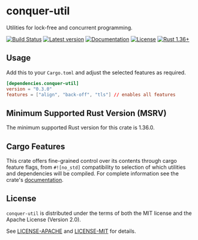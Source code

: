 # conquer-util

Utilities for lock-free and concurrent programming.

[![Build Status](https://travis-ci.org/oliver-giersch/conquer-util.svg?branch=master)](
https://travis-ci.org/oliver-giersch/conquer-util)
[![Latest version](https://img.shields.io/crates/v/conquer-util.svg)](https://crates.io/crates/conquer-util)
[![Documentation](https://docs.rs/conquer-util/badge.svg)](https://docs.rs/conquer-util)
[![License](https://img.shields.io/badge/license-MIT%2FApache--2.0-blue.svg)](
https://github.com/oliver-giersch/conquer-util)
[![Rust 1.36+](https://img.shields.io/badge/Rust-1.36.0-orange.svg)](
https://www.rust-lang.org)

## Usage

Add this to your `Cargo.toml` and adjust the selected features as required.

```toml
[dependencies.conquer-util]
version = "0.3.0"
features = ["align", "back-off", "tls"] // enables all features
```

## Minimum Supported Rust Version (MSRV)

The minimum supported Rust version for this crate is 1.36.0.

## Cargo Features

This crate offers fine-grained control over its contents through cargo feature
flags, from `#![no_std]` compatibility to selection of which utilities and
dependencies will be compiled.
For complete information see the crate's
[documentation](https://docs.rs/conquer-util).

## License

`conquer-util` is distributed under the terms of both the MIT license and the
Apache License (Version 2.0).

See [LICENSE-APACHE](LICENSE-APACHE) and [LICENSE-MIT](LICENSE-MIT) for details.
